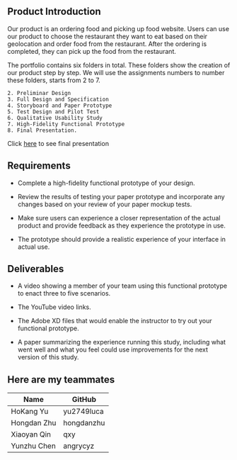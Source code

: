 ## Product Introduction
Our product is an ordering food and picking up food website. Users can use our product to choose the restaurant they want to eat based on their geolocation and order food from the restaurant. After the ordering is completed, they can pick up the food from the restaurant. 

The portfolio contains six folders in total. These folders show the creation of our product step by step. We will use the assignments numbers to number these folders, starts from 2 to 7.

    2. Preliminar Design
    3. Full Design and Specification
    4. Storyboard and Paper Prototype
    5. Test Design and Pilot Test
    6. Qualitative Usability Study
    7. High-Fidelity Functional Prototype
    8. Final Presentation.
 Click [here](FinalPresentation.pdf) to see final presentation
 ## Requirements

- Complete a high-fidelity functional prototype of your design.

- Review the results of testing your paper prototype and incorporate any changes based on your review of your paper mockup tests.

- Make sure users can experience a closer representation of the actual product and provide feedback as they experience the prototype in use.

- The prototype should provide a realistic experience of your interface in actual use.


## Deliverables

- A video showing a member of your team using this functional prototype to enact three to five scenarios.

- The YouTube video links.

- The Adobe XD files that would enable the instructor to try out your functional prototype.

- A paper summarizing the experience running this study, including what went well and what you feel could use improvements for the next version of this study.

## Here are my teammates

| Name  | GitHub |
| ------------- | ------------- |
| HoKang Yu  | yu2749luca  |
| Hongdan Zhu | hongdanzhu  |
| Xiaoyan Qin | qxy |
| Yunzhu Chen | angrycyz |

